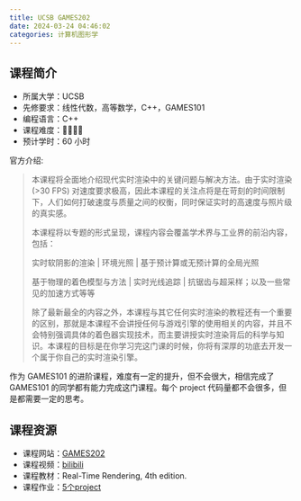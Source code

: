 ```yaml
---
title: UCSB GAMES202
date: 2024-03-24 04:46:02
categories: 计算机图形学
---
```


## 课程简介

- 所属大学：UCSB
- 先修要求：线性代数，高等数学，C++，GAMES101
- 编程语言：C++
- 课程难度：🌟🌟🌟🌟
- 预计学时：60 小时

<!-- more -->

官方介绍:

> 本课程将全面地介绍现代实时渲染中的关键问题与解决方法。由于实时渲染 (>30 FPS) 对速度要求极高，因此本课程的关注点将是在苛刻的时间限制下，人们如何打破速度与质量之间的权衡，同时保证实时的高速度与照片级的真实感。
>
> 本课程将以专题的形式呈现，课程内容会覆盖学术界与工业界的前沿内容，包括：
>
> 实时软阴影的渲染 | 环境光照 | 基于预计算或无预计算的全局光照
> 
> 基于物理的着色模型与方法 | 实时光线追踪 | 抗锯齿与超采样；以及一些常见的加速方式等等
> 
> 除了最新最全的内容之外，本课程与其它任何实时渲染的教程还有一个重要的区别，那就是本课程不会讲授任何与游戏引擎的使用相关的内容，并且不会特别强调具体的着色器实现技术，而主要讲授实时渲染背后的科学与知识。本课程的目标是在你学习完这门课的时候，你将有深厚的功底去开发一个属于你自己的实时渲染引擎。

作为 GAMES101 的进阶课程，难度有一定的提升，但不会很大，相信完成了 GAMES101 的同学都有能力完成这门课程。每个 project 代码量都不会很多，但是都需要一定的思考。

## 课程资源

- 课程网站：[GAMES202](https://sites.cs.ucsb.edu/~lingqi/teaching/games202.html)
- 课程视频：[bilibili](https://www.bilibili.com/video/BV1YK4y1T7yY)
- 课程教材：Real-Time Rendering, 4th edition.
- 课程作业：[5个project](http://games-cn.org/forums/topic/games202zuoyehuizong/)
